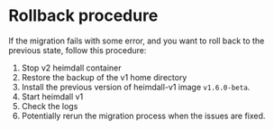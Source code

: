 # Rollback procedure

If the migration fails with some error, and you want to roll back to the previous state, follow this procedure:
1. Stop v2 heimdall container
2. Restore the backup of the v1 home directory
3. Install the previous version of heimdall-v1 image `v1.6.0-beta`.
4. Start heimdall v1
5. Check the logs
6. Potentially rerun the migration process when the issues are fixed.
